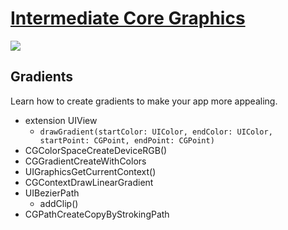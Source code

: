 # [Intermediate Core Graphics](https://www.raywenderlich.com/3198-intermediate-core-graphics)

![](https://files.betamax.raywenderlich.com/attachments/collections/27/CG-Int-FeaturedBanner%402x.png)

## Gradients

Learn how to create gradients to make your app more appealing.

* extension UIView
  * `drawGradient(startColor: UIColor, endColor: UIColor, startPoint: CGPoint, endPoint: CGPoint)`
* CGColorSpaceCreateDeviceRGB()
* CGGradientCreateWithColors
* UIGraphicsGetCurrentContext()
* CGContextDrawLinearGradient
* UIBezierPath
  * addClip()
* CGPathCreateCopyByStrokingPath

